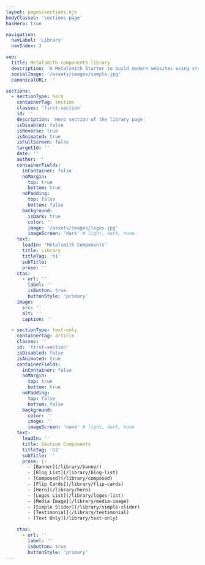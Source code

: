 ```yaml
---
layout: pages/sections.njk
bodyClasses: 'sections-page'
hasHero: true

navigation:
  navLabel: 'Library'
  navIndex: 3

seo:
  title: Metalsmith components library
  description: 'A Metalsmith Starter to build modern websites using structured data and reusable components.'
  socialImage: '/assets/images/sample.jpg'
  canonicalURL: ''

sections:
  - sectionType: hero
    containerTag: section
    classes: 'first-section'
    id: ''
    description: 'Hero section of the library page'
    isDisabled: false
    isReverse: true
    isAnimated: true
    isFullScreen: false
    targetId: ''
    date: ''
    author: ''
    containerFields:
      inContainer: false
      noMargin:
        top: true
        bottom: true
      noPadding:
        top: false
        bottom: false
      background:
        isDark: true
        color: ''
        image: '/assets/images/legos.jpg'
        imageScreen: 'dark' # light, dark, none
    text:
      leadIn: 'Metalsmith Components'
      title: Library
      titleTag: 'h1'
      subTitle:
      prose: ''
    ctas:
      - url: ''
        label: ''
        isButton: true
        buttonStyle: 'primary'
    image:
      src: ''
      alt: ''
      caption: ''

  - sectionType: text-only
    containerTag: article
    classes: ''
    id: 'first-section'
    isDisabled: false
    isAnimated: true
    containerFields:
      inContainer: false
      noMargin:
        top: true
        bottom: true
      noPadding:
        top: false
        bottom: false
      background:
        color: ''
        image: ''
        imageScreen: 'none' # light, dark, none
    text:
      leadIn: ''
      title: Section Components
      titleTag: 'h2'
      subTitle: ''
      prose: |-
        - [Banner](/library/banner)
        - [Blog List](/library/blog-list)
        - [Composed](/library/composed)
        - [Flip Cards](/library/flip-cards)
        - [Hero](/library/hero)
        - [Logos List](/library/logos-list)
        - [Media Image](/library/media-image)
        - [Simple Slider](/library/simple-slider)
        - [Testimonial](/library/testimonial)
        - [Text Only](/library/text-only)

    ctas:
      - url: ''
        label: ''
        isButton: true
        buttonStyle: 'primary'
---
```

